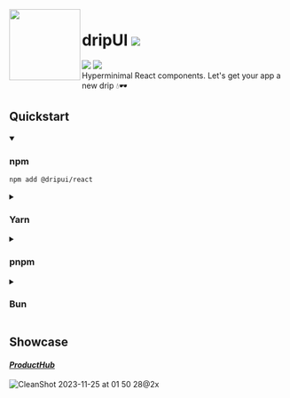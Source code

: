   <img src="https://github.com/dripui/dripui/assets/2014360/caa3a11b-d5d7-498f-93b2-4a78e19b7d95" height=128 align="left"/>
  <h1>dripUI <a href="https://www.github.com/dripui/dripui/releases/latest"><img src="https://img.shields.io/github/v/release/dripui/dripui?label&color=blue"/></a></h1>
<a href="https://www.github.com/dripui/dripui/blob/main/LICENSE"
><img src="https://img.shields.io/github/license/dripui/dripui?color=blue"/></a> <a href="https://conventionalcommits.org"><img src="https://img.shields.io/badge/Conventional%20Commits-1.0.0-%232181c1?logo=conventionalcommits&logoColor=white"/></a>
<br>Hyperminimal React components. Let's get your app a new drip 💧🕶️

<br>

## Quickstart

<details open>
  <summary>
    
  ### npm

  </summary>

```sh
npm add @dripui/react
```

</details>
<details>
  <summary>
  
  ### Yarn

  </summary>
  
  ```sh
  yarn add @dripui/react
  ```
  
</details>
<details>
  <summary>
  
  ### pnpm

  </summary>
  
  ```sh
  pnpm add @dripui/react
  ```
  
</details>
<details>
  <summary>
  
  ### Bun

  </summary>
  
  ```sh
  bun add @dripui/react
  ```
  
</details>

## Showcase

#### _[ProductHub](https://github.com/yamcodes/ProductHub)_

![CleanShot 2023-11-25 at 01 50 28@2x](https://github.com/dripui/dripui/assets/2014360/4b5f14d9-59c4-4c3c-a431-5382aa19377b)
